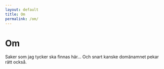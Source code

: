 ```yaml
---
layout: default
title: Om
permalink: /om/
---
```

# Om
Saker som jag tycker ska finnas här... Och snart kanske domänamnet pekar rätt också. 
